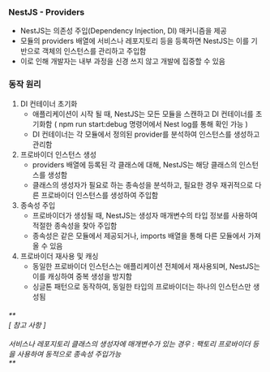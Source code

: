 ### NestJS - Providers
- NestJS는 의존성 주입(Dependency Injection, DI) 매커니즘을 제공
- 모듈의 providers 배열에 서비스나 레포지토리 등을 등록하면 NestJS는 이를 기반으로 객체의 인스턴스를 관리하고 주입함
- 이로 인해 개발자는 내부 과정을 신경 쓰지 않고 개발에 집중할 수 있음

### 동작 원리
1. DI 컨테이너 초기화
    - 애플리케이션이 시작 될 때, NestJS는 모든 모듈을 스캔하고 DI 컨테이너를 초기화함 ( npm run start:debug 명령어에서 Nest log를 통해 확인 가능 )
    - DI 컨테이너는 각 모듈에서 정의된 provider를 분석하여 인스턴스를 생성하고 관리함
2. 프로바이더 인스턴스 생성
    - providers 배열에 등록된 각 클래스에 대해, NestJS는 해당 클래스의 인스턴스를 생성함
    - 클래스의 생성자가 필요로 하는 종속성을 분석하고, 필요한 경우 재귀적으로 다른 프로바이더 인스턴스를 생성하여 주입함
3. 종속성 주입
    - 프로바이더가 생성될 때, NestJS는 생성자 매개변수의 타입 정보를 사용하여 적절한 종속성을 찾아 주입함
    - 종속성은 같은 모듈에서 제공되거나, imports 배열을 통해 다른 모듈에서 가져올 수 있음
4. 프로바이더 재사용 및 캐싱
    - 동일한 프로바이더 인스턴스는 애플리케이션 전체에서 재사용되며, NestJS는 이를 캐싱하여 중복 생성을 방지함
    - 싱글톤 패턴으로 동작하여, 동일한 타입의 프로바이더는 하나의 인스턴스만 생성됨

<h6>** <br> [ 참고 사항 ] <br><br> 서비스나 레포지토리 클래스의 생성자에 매개변수가 있는 경우 : 팩토리 프로바이더 등을 사용하여 동적으로 종속성 주입가능 <br> **</h6>

